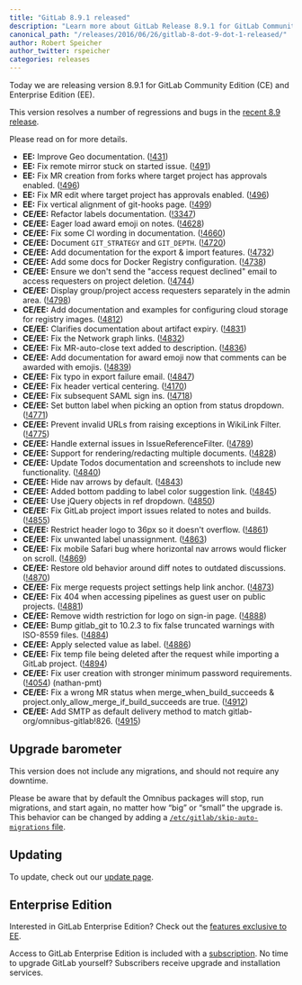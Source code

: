 ```yaml
---
title: "GitLab 8.9.1 released"
description: "Learn more about GitLab Release 8.9.1 for GitLab Community Edition (CE) and Enterprise Edition (EE)"
canonical_path: "/releases/2016/06/26/gitlab-8-dot-9-dot-1-released/"
author: Robert Speicher
author_twitter: rspeicher
categories: releases
---
```


Today we are releasing version 8.9.1 for GitLab Community Edition (CE) and
Enterprise Edition (EE).

This version resolves a number of regressions and bugs in the [recent 8.9
release](/releases/2016/06/22/gitlab-8-9-released/).

Please read on for more details.

<!-- more -->

- **EE:** Improve Geo documentation. ([!431])
- **EE:** Fix remote mirror stuck on started issue. ([!491])
- **EE:** Fix MR creation from forks where target project has approvals enabled. ([!496])
- **EE:** Fix MR edit where target project has approvals enabled. ([!496])
- **EE:** Fix vertical alignment of git-hooks page. ([!499])
- **CE/EE:** Refactor labels documentation. ([!3347])
- **CE/EE:** Eager load award emoji on notes. ([!4628])
- **CE/EE:** Fix some CI wording in documentation. ([!4660])
- **CE/EE:** Document `GIT_STRATEGY` and `GIT_DEPTH`. ([!4720])
- **CE/EE:** Add documentation for the export & import features. ([!4732])
- **CE/EE:** Add some docs for Docker Registry configuration. ([!4738])
- **CE/EE:** Ensure we don't send the "access request declined" email to access requesters on project deletion. ([!4744])
- **CE/EE:** Display group/project access requesters separately in the admin area. ([!4798])
- **CE/EE:** Add documentation and examples for configuring cloud storage for registry images. ([!4812])
- **CE/EE:** Clarifies documentation about artifact expiry. ([!4831])
- **CE/EE:** Fix the Network graph links. ([!4832])
- **CE/EE:** Fix MR-auto-close text added to description. ([!4836])
- **CE/EE:** Add documentation for award emoji now that comments can be awarded with emojis. ([!4839])
- **CE/EE:** Fix typo in export failure email. ([!4847])
- **CE/EE:** Fix header vertical centering. ([!4170])
- **CE/EE:** Fix subsequent SAML sign ins. ([!4718])
- **CE/EE:** Set button label when picking an option from status dropdown. ([!4771])
- **CE/EE:** Prevent invalid URLs from raising exceptions in WikiLink Filter. ([!4775])
- **CE/EE:** Handle external issues in IssueReferenceFilter. ([!4789])
- **CE/EE:** Support for rendering/redacting multiple documents. ([!4828])
- **CE/EE:** Update Todos documentation and screenshots to include new functionality. ([!4840])
- **CE/EE:** Hide nav arrows by default. ([!4843])
- **CE/EE:** Added bottom padding to label color suggestion link. ([!4845])
- **CE/EE:** Use jQuery objects in ref dropdown. ([!4850])
- **CE/EE:** Fix GitLab project import issues related to notes and builds. ([!4855])
- **CE/EE:** Restrict header logo to 36px so it doesn't overflow. ([!4861])
- **CE/EE:** Fix unwanted label unassignment. ([!4863])
- **CE/EE:** Fix mobile Safari bug where horizontal nav arrows would flicker on scroll. ([!4869])
- **CE/EE:** Restore old behavior around diff notes to outdated discussions. ([!4870])
- **CE/EE:** Fix merge requests project settings help link anchor. ([!4873])
- **CE/EE:** Fix 404 when accessing pipelines as guest user on public projects. ([!4881])
- **CE/EE:** Remove width restriction for logo on sign-in page. ([!4888])
- **CE/EE:** Bump gitlab_git to 10.2.3 to fix false truncated warnings with ISO-8559 files. ([!4884])
- **CE/EE:** Apply selected value as label. ([!4886])
- **CE/EE:** Fix temp file being deleted after the request while importing a GitLab project. ([!4894])
- **CE/EE:** Fix user creation with stronger minimum password requirements. ([!4054]) (nathan-pmt)
- **CE/EE:** Fix a wrong MR status when merge_when_build_succeeds & project.only_allow_merge_if_build_succeeds are true. ([!4912])
- **CE/EE:** Add SMTP as default delivery method to match gitlab-org/omnibus-gitlab!826. ([!4915])

[!431]: https://gitlab.com/gitlab-org/gitlab-ee/merge_requests/431
[!491]: https://gitlab.com/gitlab-org/gitlab-ee/merge_requests/491
[!496]: https://gitlab.com/gitlab-org/gitlab-ee/merge_requests/496
[!496]: https://gitlab.com/gitlab-org/gitlab-ee/merge_requests/496
[!499]: https://gitlab.com/gitlab-org/gitlab-ee/merge_requests/499
[!3347]: https://gitlab.com/gitlab-org/gitlab-ce/merge_requests/3347
[!4628]: https://gitlab.com/gitlab-org/gitlab-ce/merge_requests/4628
[!4660]: https://gitlab.com/gitlab-org/gitlab-ce/merge_requests/4660
[!4720]: https://gitlab.com/gitlab-org/gitlab-ce/merge_requests/4720
[!4732]: https://gitlab.com/gitlab-org/gitlab-ce/merge_requests/4732
[!4738]: https://gitlab.com/gitlab-org/gitlab-ce/merge_requests/4738
[!4744]: https://gitlab.com/gitlab-org/gitlab-ce/merge_requests/4744
[!4798]: https://gitlab.com/gitlab-org/gitlab-ce/merge_requests/4798
[!4812]: https://gitlab.com/gitlab-org/gitlab-ce/merge_requests/4812
[!4831]: https://gitlab.com/gitlab-org/gitlab-ce/merge_requests/4831
[!4832]: https://gitlab.com/gitlab-org/gitlab-ce/merge_requests/4832
[!4836]: https://gitlab.com/gitlab-org/gitlab-ce/merge_requests/4836
[!4839]: https://gitlab.com/gitlab-org/gitlab-ce/merge_requests/4839
[!4847]: https://gitlab.com/gitlab-org/gitlab-ce/merge_requests/4847
[!4170]: https://gitlab.com/gitlab-org/gitlab-ce/merge_requests/4170
[!4718]: https://gitlab.com/gitlab-org/gitlab-ce/merge_requests/4718
[!4771]: https://gitlab.com/gitlab-org/gitlab-ce/merge_requests/4771
[!4775]: https://gitlab.com/gitlab-org/gitlab-ce/merge_requests/4775
[!4789]: https://gitlab.com/gitlab-org/gitlab-ce/merge_requests/4789
[!4828]: https://gitlab.com/gitlab-org/gitlab-ce/merge_requests/4828
[!4840]: https://gitlab.com/gitlab-org/gitlab-ce/merge_requests/4840
[!4843]: https://gitlab.com/gitlab-org/gitlab-ce/merge_requests/4843
[!4845]: https://gitlab.com/gitlab-org/gitlab-ce/merge_requests/4845
[!4850]: https://gitlab.com/gitlab-org/gitlab-ce/merge_requests/4850
[!4855]: https://gitlab.com/gitlab-org/gitlab-ce/merge_requests/4855
[!4861]: https://gitlab.com/gitlab-org/gitlab-ce/merge_requests/4861
[!4863]: https://gitlab.com/gitlab-org/gitlab-ce/merge_requests/4863
[!4869]: https://gitlab.com/gitlab-org/gitlab-ce/merge_requests/4869
[!4870]: https://gitlab.com/gitlab-org/gitlab-ce/merge_requests/4870
[!4873]: https://gitlab.com/gitlab-org/gitlab-ce/merge_requests/4873
[!4881]: https://gitlab.com/gitlab-org/gitlab-ce/merge_requests/4881
[!4888]: https://gitlab.com/gitlab-org/gitlab-ce/merge_requests/4888
[!4884]: https://gitlab.com/gitlab-org/gitlab-ce/merge_requests/4884
[!4886]: https://gitlab.com/gitlab-org/gitlab-ce/merge_requests/4886
[!4894]: https://gitlab.com/gitlab-org/gitlab-ce/merge_requests/4894
[!4054]: https://gitlab.com/gitlab-org/gitlab-ce/merge_requests/4054
[!4912]: https://gitlab.com/gitlab-org/gitlab-ce/merge_requests/4912
[!4915]: https://gitlab.com/gitlab-org/gitlab-ce/merge_requests/4915

## Upgrade barometer

This version does not include any migrations, and should not require any
downtime.

Please be aware that by default the Omnibus packages will stop, run migrations,
and start again, no matter how “big” or “small” the upgrade is. This behavior
can be changed by adding a [`/etc/gitlab/skip-auto-migrations`
file](http://doc.gitlab.com/omnibus/update/README.html).

## Updating

To update, check out our [update page](/update/).

## Enterprise Edition

Interested in GitLab Enterprise Edition? Check out the [features exclusive to
EE](/features/#enterprise).

Access to GitLab Enterprise Edition is included with a [subscription](/pricing/).
No time to upgrade GitLab yourself? Subscribers receive upgrade and installation
services.
